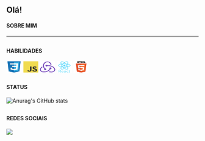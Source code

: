 ## Olá!

#### SOBRE MIM

-----

##

#### HABILIDADES

<div
style="diplay: inline_block"
>
  <img align="center" height="30" width="40" src="https://github.com/devicons/devicon/blob/master/icons/css3/css3-original.svg">
  <img align="center" height="30" width="40" src="https://raw.githubusercontent.com/devicons/devicon/master/icons/javascript/javascript-original.svg">
  <img align="center" height="30" width="40" src="https://raw.githubusercontent.com/devicons/devicon/master/icons/redux/redux-original.svg">
  <img align="center" height="30" width="40" src="https://raw.githubusercontent.com/devicons/devicon/master/icons/react/react-original-wordmark.svg">
  <img align="center" height="30" width="40" src="https://raw.githubusercontent.com/devicons/devicon/master/icons/html5/html5-original-wordmark.svg">
  
</div>



##

#### STATUS

![Anurag's GitHub stats](https://github-readme-stats.vercel.app/api?username=abnerferreiradesousa&show_icons=true&theme=dark)

## 

#### REDES SOCIAIS

<div>
  <a href="" target="_blank">
    <img src="https://img.shields.io/badge/-Instagram-%23E4405F?style=for-the-badge&logo=instagram&logoColor=white">
  </a>
</div>

